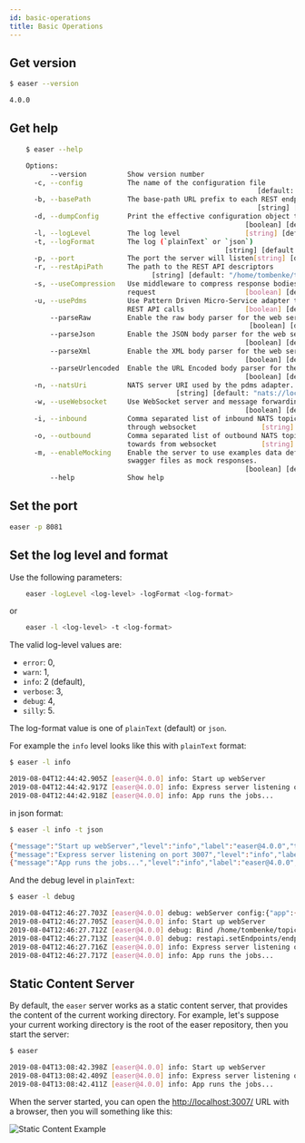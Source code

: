```yaml
---
id: basic-operations
title: Basic Operations
---
```


## Get version

```bash
$ easer --version

4.0.0
```


## Get help

```bash
    $ easer --help

    Options:
          --version          Show version number                           [boolean]
      -c, --config           The name of the configuration file
                                                             [default: "config.yml"]
      -b, --basePath         The base-path URL prefix to each REST endpoints
                                                             [string] [default: "/"]
      -d, --dumpConfig       Print the effective configuration object to the console
                                                          [boolean] [default: false]
      -l, --logLevel         The log level                [string] [default: "info"]
      -t, --logFormat        The log (`plainText` or `json`)
                                                     [string] [default: "plainText"]
      -p, --port             The port the server will listen[string] [default: 3007]
      -r, --restApiPath      The path to the REST API descriptors
                                   [string] [default: "/home/tombenke/topics/easer"]
      -s, --useCompression   Use middleware to compress response bodies for all
                             request                      [boolean] [default: false]
      -u, --usePdms          Use Pattern Driven Micro-Service adapter to forward
                             REST API calls               [boolean] [default: false]
          --parseRaw         Enable the raw body parser for the web server.
                                                           [boolean] [default: true]
          --parseJson        Enable the JSON body parser for the web server.
                                                          [boolean] [default: false]
          --parseXml         Enable the XML body parser for the web server.
                                                          [boolean] [default: false]
          --parseUrlencoded  Enable the URL Encoded body parser for the web server.
                                                          [boolean] [default: false]
      -n, --natsUri          NATS server URI used by the pdms adapter.
                                         [string] [default: "nats://localhost:4222"]
      -w, --useWebsocket     Use WebSocket server and message forwarding gateway
                                                          [boolean] [default: false]
      -i, --inbound          Comma separated list of inbound NATS topics to forward
                             through websocket                [string] [default: ""]
      -o, --outbound         Comma separated list of outbound NATS topics to forward
                             towards from websocket           [string] [default: ""]
      -m, --enableMocking    Enable the server to use examples data defined in
                             swagger files as mock responses.
                                                          [boolean] [default: false]
          --help             Show help                                     [boolean]
```

## Set the port

```bash
easer -p 8081
```

## Set the log level and format

Use the following parameters:

```bash
    easer -logLevel <log-level> -logFormat <log-format>
```

or

```bash
    easer -l <log-level> -t <log-format>
```

The valid log-level values are:
- `error`: 0,
- `warn`: 1,
- `info`: 2 (default),
- `verbose`: 3,
- `debug`: 4,
- `silly`: 5.

The log-format value is one of `plainText` (default) or `json`.

For example the `info` level looks like this with `plainText` format:

```bash
$ easer -l info

2019-08-04T12:44:42.905Z [easer@4.0.0] info: Start up webServer
2019-08-04T12:44:42.917Z [easer@4.0.0] info: Express server listening on port 3007
2019-08-04T12:44:42.918Z [easer@4.0.0] info: App runs the jobs...
```

in json format:

```bash
$ easer -l info -t json

{"message":"Start up webServer","level":"info","label":"easer@4.0.0","timestamp":"2019-08-04T12:45:28.789Z"}
{"message":"Express server listening on port 3007","level":"info","label":"easer@4.0.0","timestamp":"2019-08-04T12:45:28.801Z"}
{"message":"App runs the jobs...","level":"info","label":"easer@4.0.0","timestamp":"2019-08-04T12:45:28.802Z"}
```

And the debug level in `plainText`:

```bash
$ easer -l debug

2019-08-04T12:46:27.703Z [easer@4.0.0] debug: webServer config:{"app":{"name":"easer","version":"4.0.0"},"NODE_ENV":"development","webServer":{"logBlackList":[],"port":3007,"useCompression":false,"useResponseTime":false,"usePdms":false,"pdmsTopic":"easer","middlewares":{"preRouting":[],"postRouting":[]},"restApiPath":{"swagger":"2.0","info":{"title":"An API that provides the current directory as static content","version":"1.0"},"paths":{"/":{"get":{"x-static":{"contentPath":"/home/tombenke/topics/easer-tutorial","config":{"dotfiles":"allow","index":true}},"responses":{"200":{"description":"OK"}}}}}},"staticContentBasePath":"/home/tombenke/topics/easer-tutorial","ignoreApiOperationIds":true,"enableMocking":false,"basePath":"/","oasConfig":{"parse":{"yaml":{"allowEmpty":false},"resolve":{"file":true}}}},"pdms":{"natsUri":"nats://demo.nats.io:4222","timeout":2000},"wsServer":{"forwarderEvent":"message","forwardTopics":false},"wsPdmsGw":{"topics":{"inbound":[],"outbound":[]}},"configFileName":"config.yml","useWebsocket":false,"logger":{"level":"debug","transports":{"console":{"format":"plainText"}}},"installDir":"/home/tombenke/topics/easer-tutorial","dumpConfig":false}
2019-08-04T12:46:27.705Z [easer@4.0.0] info: Start up webServer
2019-08-04T12:46:27.712Z [easer@4.0.0] debug: Bind /home/tombenke/topics/easer-tutorial to / as static content service
2019-08-04T12:46:27.713Z [easer@4.0.0] debug: restapi.setEndpoints/endpointMap []
2019-08-04T12:46:27.716Z [easer@4.0.0] info: Express server listening on port 3007
2019-08-04T12:46:27.717Z [easer@4.0.0] info: App runs the jobs...
```

## Static Content Server

By default, the `easer` server works as a static content server, that provides the content of the current working directory.
For example, let's suppose your current working directory is the root of the easer repository, then you start the server:

```bash
$ easer

2019-08-04T13:08:42.398Z [easer@4.0.0] info: Start up webServer
2019-08-04T13:08:42.409Z [easer@4.0.0] info: Express server listening on port 3007
2019-08-04T13:08:42.411Z [easer@4.0.0] info: App runs the jobs...
```

When the server started, you can open the [http://localhost:3007/](http://localhost:3007/) URL with a browser, then you will something like this:

![Static Content Example](/easer/img/static-content-example.png)

